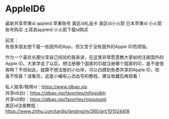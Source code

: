 # AppleID6
最新共享苹果id appleid 苹果账号  美区id礼品卡 美区id小火箭 日本苹果id 小火箭账号购买 土耳其appleid 小火箭下载id购买<br/>

前言：<br/>
有很多朋友想下载一些国外的App，但又苦于没有国外的Apple ID而烦恼。<br/>

作为一个喜欢长期分享自己经验的我来讲，在这里非常愿意教大家如何注册国外的Apple ID。大家学会了以后，想注册哪个国家的ID就注册哪个国家的ID，是不是很爽啊？不但如此，就算不想注册的小伙伴，可以白嫖到免费共享的Apple ID，惊喜不惊喜？请看完，这是小编呕心沥血写的教程，建议收藏后再观看！<br/>

私人独享/租用id：https://www.idbao.vip<br/>
共享id(白)：https://idbao.vip/favorites/mfiosidbh<br/>
共享id(购)：https://idbao.vip/favorites/yigouiosid<br/>
美区id注册教程：https://www.zhihu.com/tardis/landing/m/360/art/101024418<br/>
